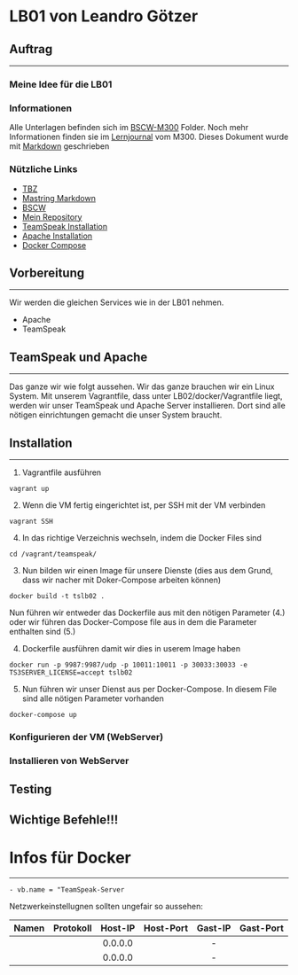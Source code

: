 # LB01 von Leandro Götzer

## Auftrag
---


### Meine Idee für die LB01


### Informationen
[1]: https://docs.google.com/document/d/1M-aswL3k4uI-_MYO8RLX7ExAFEzVJkUoqjAOLj9gtyY/edit
[2]: https://guides.github.com/features/mastering-markdown/
[3]: https://bscw.tbz.ch/bscw/bscw.cgi/25833849
[4]: https://github.com/ask-yo-girl-about-me/M300-Services.git
[5]: https://docs.docker.com/samples/library/teamspeak/
[6]: https://hub.docker.com/_/httpd
[7]: https://docs.docker.com/compose/install/

Alle Unterlagen befinden sich im [BSCW-M300][3] Folder. Noch mehr Informationen finden sie im [Lernjournal][1] vom M300.
Dieses Dokument wurde mit [Markdown][2] geschrieben

### Nützliche Links
* [TBZ][1]
* [Mastring Markdown][2]
* [BSCW][3]
* [Mein Repository][4]
* [TeamSpeak Installation][5]
* [Apache Installation][6]
* [Docker Compose][7]

## Vorbereitung
---
Wir werden die gleichen Services wie in der LB01 nehmen.
- Apache
- TeamSpeak

## TeamSpeak und Apache
---
Das ganze wir wie folgt aussehen. Wir das ganze brauchen wir ein Linux System. Mit unserem Vagrantfile, dass unter LB02/docker/Vagrantfile liegt, werden wir unser TeamSpeak und Apache Server installieren. Dort sind alle nötigen einrichtungen gemacht die unser System braucht.

## Installation
---
1. Vagrantfile ausführen
```
vagrant up
```
2. Wenn die VM fertig eingerichtet ist, per SSH mit der VM verbinden
```
vagrant SSH
```
4. In das richtige Verzeichnis wechseln, indem die Docker Files sind
```
cd /vagrant/teamspeak/
```
3. Nun bilden wir einen Image für unsere Dienste (dies aus dem Grund, dass wir nacher mit Doker-Compose arbeiten können)
```
docker build -t tslb02 .
```

Nun führen wir entweder das Dockerfile aus mit den nötigen Parameter (4.) oder wir führen das Docker-Compose file aus in dem die Parameter enthalten sind (5.)

4. Dockerfile ausführen damit wir dies in userem Image haben
```
docker run -p 9987:9987/udp -p 10011:10011 -p 30033:30033 -e TS3SERVER_LICENSE=accept tslb02
```
5. Nun führen wir unser Dienst aus per Docker-Compose. In diesem File sind alle nötigen Parameter vorhanden
```
docker-compose up
```
### Konfigurieren der VM (WebServer)




### Installieren von WebServer


## Testing


## Wichtige Befehle!!!

# Infos für Docker
---

```
- vb.name = "TeamSpeak-Server
```

Netzwerkeinstellugnen sollten ungefair so aussehen:

| Namen        | Protokoll | Host-IP | Host-Port | Gast-IP  | Gast-Port |
| :-----------:|:---------:|:-------:|:---------:|:--------:|:---------:|
|      |       | 0.0.0.0 |      | -        |        |
| |        | 0.0.0.0 |    | -        |        |
